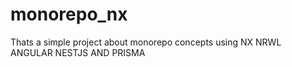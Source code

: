 # monorepo_nx
Thats a simple project about monorepo concepts using NX NRWL ANGULAR NESTJS AND PRISMA
